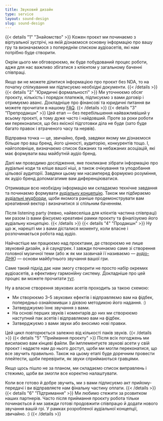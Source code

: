 ```yaml
---
title: Звуковий дизайн 
type: service
layout: sound-design
slug: sound-design
---
```


{{< details "1" "Знайомство"  >}}
Кожен проєкт ми починаємо з віртуальної зустрічі, на якій дізнаємося основну інформацію про вашу гру та визначаємося з попереднім списком аудіоасетів, які нам потрібно буде створити.

Окрім цього ми обговорюємо, як буде побудований процес роботи, адже для нас важливо збігатися з клієнтом у загальному баченні співпраці.    

Якщо ви не можете ділитися інформацією про проєкт без NDA, то на початку спілкування ми підписуємо необхідні документи.
{{< /details  >}}
{{< details "2" "Юридичні формальності"  >}}
Ми уточнюємо обсяг проєкту, кількість і порядок платежів, підписуємо з вами договір і отримуємо аванс. Докладніше про фінансові та юридичні питання ви можете прочитати в нашому [FAQ](/faq).
{{< /details  >}}
{{< details "3" "Препродакшн"  >}}
Цей етап — без перебільшення найважливіший у всьому проєкті, а тому дуже часто і найдовший. Проте за роки роботи ми переконалися, що без якісної підготовки діла не буде (зато буде багато правок і втраченого часу та нервів).

Відправна точка — це, звичайно, бриф, завдяки якому ми дізнаємося більше про ваш бренд, його цінності, аудиторію, конкурентів тощо. І, найголовніше, визначаємо список бажаних та небажаних асоціацій, які має формувати ваш майбутній аудіо бренд.

Далі ми проводимо дослідження, яке покликане зібрати інформацію про аудіальні коди та кліше вашої ніші, а також очікування та уподобання цільової аудиторії. Завдяки цьому ми насамперед формуємо розуміння, як аудіо бренд допомагатиме вам диференціюватися.

Отримавши всю необхідну інформацію ми складаємо технічне завдання та починаємо формувати [аудіальну концепцію](/faq). Також ми підбираємо [аудіальні мудборди](/faq), щоби якомога раніше продемонструвати вам креативний вектор і визначитися зі спільним баченням.

Після listening party (певно, найвеселіша для клієнтів частина співпраці) ми разом із вами фіксуємо креативні рамки проєкту та фіналізуємо його аудіальну концепцію.
{{< /details  >}}
{{< details "4" "Продакшн"  >}}
Ну що ж, нарешті ми з вами дісталися моменту, коли власне і розпочинається робота над аудіо.

Найчастіше ми працюємо над проєктами, де створюємо не лише звуковий дизайн, а й саундтрек. І завжди починаємо саме зі створення головної музичної теми (або ж як ми зазвичай її називаємо — [аудіо-ДНК](/faq)) — основи майбутнього звучання вашої гри.

Саме такий підхід дає нам змогу створити не просто набір окремих аудіоасетів, а ефективну гармонійну систему. Докладніше про цей процес ви можете прочитати [тут](/music-composing).

Ну а власне створення звукових асетів проходить за такою схемою:

- Ми створюємо 3–5 звукових ефектів і відправляємо вам на фідбек, попередньо ознайомивши з дієвою методикою його надання. :)
- Затверджуємо їхнє звучання з вами.
- На основі перших звуків і коментарів до них ми створюємо наступний пак асетів і відправляємо вам на фідбек.
- Затверджуємо з вами звуки або вносимо нові правки.

Цей цикл повторюється залежно від кількості паків звуків.
{{< /details  >}}
{{< details "5" "Приймання проєкту"  >}}
Після всіх погоджень ми висилаємо вам кінцеві файли. Ви імплементуєте звукові асети у свій проєкт і надаєте нам до нього доступ, щоби ми могли переконатися, що все звучить правильно. Також на цьому етапі буде доречним провести плейтести, щоби перевірити, як звуки сприймаються гравцями.

Якщо щось пішло не за планом, ми складаємо список виправлень і стежимо, щоби ви змогли все коректно налаштувати.

Коли все готово й добре звучить, ми з вами підписуємо акт прийому-передачі і ви відправляєте нам фінальну частину оплати.
{{< /details  >}}
{{< details "6" "Підтримання"  >}}
Ми любимо стежити за розвитком наших партнерів. Часто після приймання проєкту робота тільки починається й ми завжди готові продовжити співпрацю й додати нового звучання вашій грі. У рамках розробленої аудіальної концепції, звичайно. :)
{{< /details  >}}